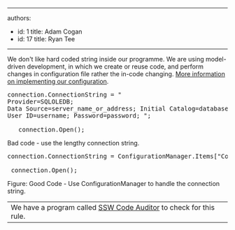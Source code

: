 

---
authors:
  - id: 1
    title: Adam Cogan
  - id: 17
    title: Ryan Tee
---




<span class='intro'> We don't like hard coded string inside our programme. We are using model-driven development, in which we create or reuse code, and perform changes in configuration file rather the in-code changing. <a href="/Pages/ConfigurationManagementAppBlock.aspx" id="More information on implementing our configuration">More information on implementing our configuration</a>. 
 </span>


  <pre class="brush&#58;c-sharp">connection.ConnectionString = &quot;
Provider=SQLOLEDB;
Data Source=server_name_or_address; Initial Catalog=database_name;
User ID=username; Password=password; &quot;;

   connection.Open();
</pre>
<span class="ms-rteCustom-FigureBad">Bad code - use the lengthy connection string.</span>
<pre class="brush&#58;c-sharp">connection.ConnectionString = ConfigurationManager.Items[&quot;ConnectionString&quot;];

 connection.Open();
</pre>
<span class="ms-rteCustom-FigureGood">Figure&#58; Good Code - Use ConfigurationManager to handle the connection string.</span>
<table id="table30" class="clsSSWProductTable" cellspacing="2" summary="Code Auditor" cellpadding="2">
    <tbody>
        <tr>
            <td>We have a program called <a href="http&#58;//www.ssw.com.au/ssw/CodeAuditor/Default.aspx">SSW Code Auditor</a> to check for this rule. </td>
        </tr>
    </tbody>
</table>



